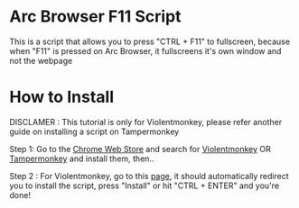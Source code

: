 # Arc Browser F11 Script

This is a script that allows you to press "CTRL + F11" to fullscreen, because when "F11" is pressed on Arc Browser, it fullscreens it's own window and not the webpage

# How to Install

DISCLAMER : This tutorial is only for Violentmonkey, please refer another guide on installing a script on Tampermonkey

Step 1: Go to the [Chrome Web Store](https://chromewebstore.google.com/category/extensions?utm_source=ext_sidebar&hl=en-US) and search for [Violentmonkey](https://chromewebstore.google.com/detail/violentmonkey/jinjaccalgkegednnccohejagnlnfdag?hl=en-US&utm_source=ext_sidebar) OR [Tampermonkey](https://chromewebstore.google.com/detail/tampermonkey/dhdgffkkebhmkfjojejmpbldmpobfkfo?hl=en-US&utm_source=ext_sidebar) and install them, then..

Step 2 : For Violentmonkey, go to this [page](https://raw.githubusercontent.com/JuviGamez/Arc_Browser_F11_Script/refs/heads/main/script.js), it should automatically redirect you to install the script, press "Install" or hit "CTRL + ENTER" and you're done!
